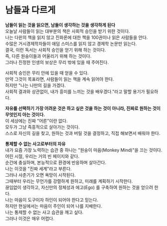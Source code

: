 # 남들과 다르게

**남들이 읽는 것을 읽으면, 남들이 생각하는 것을 생각하게 된다** \
오늘날 사람들이 읽는 대부분의 책은 사회적 승인을 받기 위한 것이다. \
나는 다윈의 책을 읽지 않고 진화론에 대한 책을 100권이나 읽은 사람들을 안다. \
수많은 거시경제학자들이 애덤 스미스를 읽지 않고 경제학 논문만 읽는다. \
결국, 이런 독서는 사회적 승인을 얻기 위해 하는 것이다. \
즉, 다른 원숭이들과 어울리기 위해 하는 것이다. \
그러나 진정한 인생의 보상은 무리 밖에 있을 때 주어진다.

사회적 승인은 무리 안에 있을 때 얻을 수 있다. \
만약 그것이 목표라면, 사람들이 읽는 책을 계속 읽어야 한다. \
하지만 "나는 나만의 길을 가겠다. \
사회적 결과와 상관없이, 내가 흥미를 느끼는 것을 배우겠다."라고 말할 용기가 필요하다.

**자유를 선택하기 가장 어려운 것은 하고 싶은 것을 하는 것이 아니라, 진짜로 원하는 것이 무엇인지 아는 것이다.** \
이 세상에는 진짜 "어른"이란 없다. \
모두가 그냥 즉흥적으로 살아가는 것이다. \
스스로 자신의 길을 찾고, 원하는 것과 버릴 것을 결정하고, 직접 해보면서 배워야 한다.

**통제할 수 없는 사고로부터의 자유**\
내가 요즘 가장 노력하는 습관 중 하나는 "원숭이 마음(Monkey Mind)"을 끄는 것이다.\
어린 시절, 우리는 거의 빈 페이지와 같다.\
순간에 충실하며, 본능적으로 환경에 반응하며 살아간다.\
나는 이것을 "진짜 세계"라고 부른다.\
그러나 사춘기가 오면 욕망이 시작된다.\
그때부터 우리는 무언가를 강렬하게 원하고, 미래를 계획하기 시작한다.\
끊임없이 생각하고, 자신만의 정체성과 에고(Ego) 를 구축하여 원하는 것을 얻으려 한다.\
나는 마음이 도구이자 하인이 되어야 한다고 믿는다.\
하지만 현실에서는 마음이 주인이 되어 나를 지배한다.\
나는 통제할 수 없는 사고 습관을 깨고 싶다.\
그러나 이것은 매우 어렵다.

&#x20;



&#x20;

&#x20;

